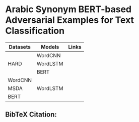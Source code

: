 # Arabic Synonym BERT-based Adversarial Examples for Text Classification






|    Datasets     |     Models    |      Links     |
|---------------- | ------------- | -------------- |
|                 |    WordCNN    |                |
|     HARD        |   WordLSTM    |                |
|                 |     BERT      |                |
                      WordCNN     |                |
|     MSDA        |   WordLSTM    |                |
                       BERT       |                |




## BibTeX Citation:

